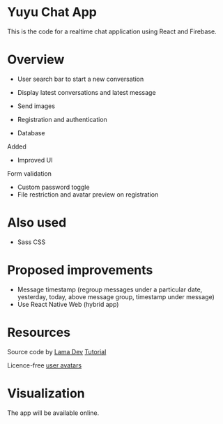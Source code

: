 # Yuyu Chat App
This is the code for a realtime chat application using React and Firebase. 

# Overview
- User search bar to start a new conversation
- Display latest conversations and latest message
- Send images

- Registration and authentication
- Database

Added
- Improved UI

Form validation
- Custom password toggle
- File restriction and avatar preview on registration

# Also used
- Sass CSS

# Proposed improvements
- Message timestamp (regroup messages under a particular date, yesterday, today, above message group, timestamp under message)
- Use React Native Web (hybrid app)

# Resources
Source code by [Lama Dev](https://github.com/safak/youtube2022/tree/react-chat)
[Tutorial](https://www.youtube.com/watch?v=k4mjF4sPITE)

Licence-free [user avatars](https://www.pexels.com/fr-fr/)

# Visualization
The app will be available online.
